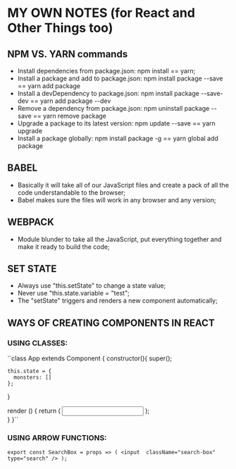 # MY OWN NOTES (for React and Other Things too)

## NPM VS. YARN commands
- Install dependencies from package.json: npm install == yarn;
- Install a package and add to package.json: npm install package --save == yarn add package
- Install a devDependency to package.json: npm install package --save-dev == yarn add package --dev
- Remove a dependency from package.json: npm uninstall package --save == yarn remove package
- Upgrade a package to its latest version: npm update --save == yarn upgrade
- Install a package globally: npm install package -g == yarn global add package

## BABEL
- Basically it will take all of our JavaScript files and create a pack of all the code understandable to the browser;
- Babel makes sure the files will work in any browser and any version;

## WEBPACK
- Module blunder to take all the JavaScript, put everything together and make it ready to build the code;

## SET STATE
- Always use "this.setState" to change a state value;
- Never use "this.state.variable = "test";
- The "setState" triggers and renders a new component automatically;

## WAYS OF CREATING COMPONENTS IN REACT
### USING CLASSES:
``class App extends Component {
  constructor(){
    super();

    this.state = {
      monsters: []
    };
  }

  render () {
    return (
        <input 
            className="search-box"
            type="search"
        />
    );    
  }
}``

### USING ARROW FUNCTIONS:
``export const SearchBox = props => (
    <input 
        className="search-box"
        type="search"
    />
);``
